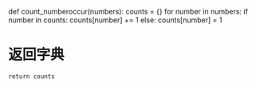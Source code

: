  def count_numberoccur(numbers):
    counts = {}
    for number in numbers:
        if number in counts:
            counts[number] += 1
        else:
            counts[number] = 1
# 返回字典
    return counts

